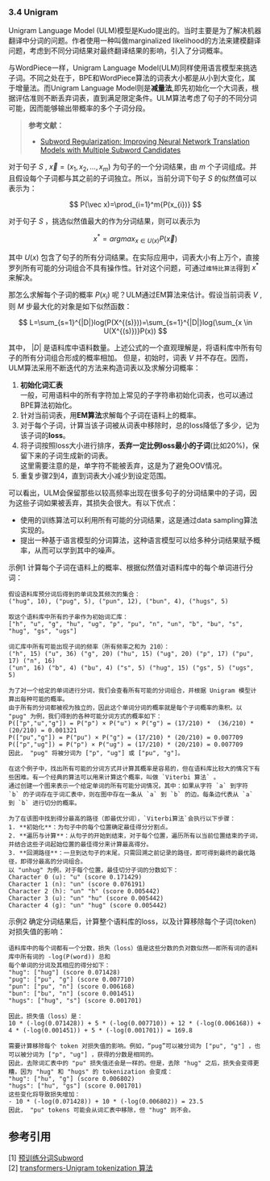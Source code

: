 ### 3.4 Unigram
Unigram Language Model (ULM)模型是Kudo提出的。当时主要是为了解决机器翻译中分词的问题。作者使用一种叫做marginalized likelihood的方法来建模翻译问题，考虑到不同分词结果对最终翻译结果的影响，引入了分词概率。

与WordPiece一样，Unigram Language Model(ULM)同样使用语言模型来挑选子词。不同之处在于，BPE和WordPiece算法的词表大小都是从小到大变化，属于增量法。而Unigram Language Model则是**减量法**,即先初始化一个大词表，根据评估准则不断丢弃词表，直到满足限定条件。ULM算法考虑了句子的不同分词可能，因而能够输出带概率的多个子词分段。

> **参考文献：**
> - [Subword Regularization: Improving Neural Network Translation Models with Multiple Subword Candidates](https://arxiv.org/pdf/1804.10959)


对于句子 $S$ , $\vec x=(x_{1},x_{2},...,x_{m})$ 为句子的一个分词结果，由 $m$ 个子词组成。并且假设每个子词都与其之前的子词独立。所以，当前分词下句子 $S$ 的似然值可以表示为：

$$
P(\vec x)=\prod_{i=1}^m{P(x_{i})}
$$

对于句子 $S$ ，挑选似然值最大的作为分词结果，则可以表示为

$$
x^{*}=arg max_{x \in U(x)} P(\vec x)
$$

其中 $U(x)$ 包含了句子的所有分词结果。在实际应用中，词表大小有上万个，直接罗列所有可能的分词组合不具有操作性。针对这个问题，可通过`维特比算法`得到 $x^*$ 来解决。

那怎么求解每个子词的概率 $P(x_{i})$ 呢？ULM通过EM算法来估计。假设当前词表 $V$ , 则 $M$ 步最大化的对象是如下似然函数：

$$
L=\sum_{s=1}^{|D|}log(P(X^{(s)}))=\sum_{s=1}^{|D|}log(\sum_{x \in U(X^{(s)})}P(x))
$$

其中， $|D|$ 是语料库中语料数量。上述公式的一个直观理解是，将语料库中所有句子的所有分词组合形成的概率相加。
但是，初始时，词表 $V$ 并不存在。因而，ULM算法采用不断迭代的方法来构造词表以及求解分词概率：

1. **初始化词汇表**<br>
   一般，可用语料中的所有字符加上常见的子字符串初始化词表，也可以通过BPE算法初始化。
2. 针对当前词表，用**EM算法**求解每个子词在语料上的概率。
3. 对于每个子词，计算当该子词被从词表中移除时，总的loss降低了多少，记为该子词的**loss**。
4. 将子词按照loss大小进行排序，**丢弃一定比例loss最小的子词**(比如20%)，保留下来的子词生成新的词表。<br>
   这里需要注意的是，单字符不能被丢弃，这是为了避免OOV情况。
5. 重复步骤2到4，直到词表大小减少到设定范围。

可以看出，ULM会保留那些以较高频率出现在很多句子的分词结果中的子词，因为这些子词如果被丢弃，其损失会很大。有以下优点：
+ 使用的训练算法可以利用所有可能的分词结果，这是通过data sampling算法实现的。
+ 提出一种基于语言模型的分词算法，这种语言模型可以给多种分词结果赋予概率，从而可以学到其中的噪声。

示例1 计算每个子词在语料上的概率、根据似然值对语料库中的每个单词进行分词：
```
假设语料库预分词后得到的单词及其频次的集合：
("hug", 10), ("pug", 5), ("pun", 12), ("bun", 4), ("hugs", 5)

取这个语料库中所有的子串作为初始词汇库：
["h", "u", "g", "hu", "ug", "p", "pu", "n", "un", "b", "bu", "s", "hug", "gs", "ugs"]

词汇库中所有可能出现子词的频率（所有频率之和为 210）：
("h", 15) ("u", 36) ("g", 20) ("hu", 15) ("ug", 20) ("p", 17) ("pu", 17) ("n", 16)
("un", 16) ("b", 4) ("bu", 4) ("s", 5) ("hug", 15) ("gs", 5) ("ugs", 5)

为了对一个给定的单词进行分词，我们会查看所有可能的分词组合，并根据 Unigram 模型计算出每种可能的概率。
由于所有的分词都被视为独立的，因此这个单词分词的概率就是每个子词概率的乘积。以 "pug" 为例，我们得到的各种可能分词方式的概率如下：
P(["p","u","g"]) = P("p") × P("u") × P("g") = (17/210) *  (36/210) * (20/210) = 0.001321
P(["pu","g"]) = P("pu") × P("g") = (17/210) * (20/210) = 0.007709
P(["p","ug"]) = P("p") × P("ug") = (17/210) * (20/210) = 0.007709
因此， "pug" 将被分词为 ["p", "ug"] 或 ["pu", "g"]。

在这个例子中，找出所有可能的分词方式并计算其概率是容易的，但在语料库比较大的情况下有些困难。有一个经典的算法可以用来计算这个概率，叫做 `Viterbi 算法` 。
通过创建一个图来表示一个给定单词的所有可能分词情况，其中：如果从字符 `a` 到字符 `b` 的子词存在于词汇表中，则在图中存在一条从 `a` 到 `b` 的边。每条边代表从 `a` 到 `b` 进行切分的概率。

为了在该图中找到得分最高的路径（即最优分词），`Viterbi算法`会执行以下步骤：
1. **初始化**：为句子中的每个位置确定最佳得分分割点。
2. **遍历与计算**：从句子的开始到结束，对于每个位置，遍历所有以当前位置结束的子词，并结合这些子词起始位置的最佳得分来计算最高得分。
3. **回溯路径**：一旦到达句子的末尾，只需回溯之前记录的路径，即可得到最终的最优路径，即得分最高的分词组合。
以 "unhug" 为例，对于每个位置，最佳切分子词的分数如下：
Character 0 (u): "u" (score 0.171429)
Character 1 (n): "un" (score 0.076191)
Character 2 (h): "un" "h" (score 0.005442)
Character 3 (u): "un" "hu" (score 0.005442)
Character 4 (g): "un" "hug" (score 0.005442)
```

示例2 确定分词结果后，计算整个语料库的loss，以及计算移除每个子词(token)对损失值的影响：
```
语料库中的每个词都有一个分数，损失（loss）值是这些分数的负对数似然——即所有词的语料库中所有词的 -log(P(word)) 总和
每个单词的分词及其相应的得分如下：
"hug": ["hug"] (score 0.071428)
"pug": ["pu", "g"] (score 0.007710)
"pun": ["pu", "n"] (score 0.006168)
"bun": ["bu", "n"] (score 0.001451)
"hugs": ["hug", "s"] (score 0.001701)

因此，损失值（loss）是：
10 * (-log(0.071428)) + 5 * (-log(0.007710)) + 12 * (-log(0.006168)) + 4 * (-log(0.001451)) + 5 * (-log(0.001701)) = 169.8

需要计算移除每个 token 对损失值的影响。例如，“pug”可以被分词为 ["pu", "g"] ，也可以被分词为 ["p", "ug"] ，获得的分数是相同的。
因此，去除词汇表中的 "pu" 损失值还会是一样的。但是，去除 "hug" 之后，损失会变得更糟，因为 "hug" 和 "hugs" 的 tokenization 会变成：
"hug": ["hu", "g"] (score 0.006802)
"hugs": ["hu", "gs"] (score 0.001701)
这些变化将导致损失增加：
- 10 * (-log(0.071428)) + 10 * (-log(0.006802)) = 23.5
因此， "pu" tokens 可能会从词汇表中移除，但 "hug" 则不会。
```

## 参考引用
[1] [预训练分词Subword](https://paddlepedia.readthedocs.io/en/latest/tutorials/pretrain_model/subword.html#unigram-language-model-ulm)<br>
[2] [transformers-Unigram tokenization 算法](https://huggingface.co/learn/llm-course/zh-CN/chapter6/7?fw=pt)<br>
